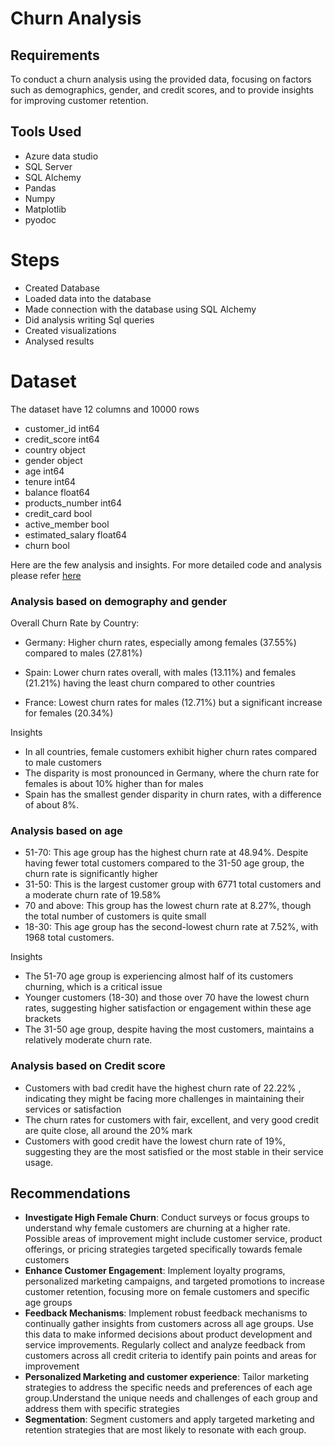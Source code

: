 # Churn Analysis
## Requirements
To conduct a churn analysis using the provided data, focusing on factors such as demographics, gender, and credit scores, and to provide insights for improving customer retention.

## Tools Used
- Azure data studio
- SQL Server
- SQL Alchemy
- Pandas
- Numpy
- Matplotlib
- pyodoc

# Steps 
- Created Database
- Loaded data into the database
- Made connection with the database using SQL Alchemy 
- Did analysis writing Sql queries 
- Created visualizations
- Analysed results

# Dataset
The dataset have 12 columns and 10000 rows
- customer_id           int64
- credit_score          int64
- country              object
- gender               object
- age                   int64
- tenure                int64
- balance             float64
- products_number       int64
- credit_card            bool
- active_member          bool
- estimated_salary    float64
- churn                  bool

Here are the few analysis and insights. For more detailed code and analysis
please refer [here](https://github.com/RimpleDabas/Customer-Analysis/blob/main/Analysis.ipynb)
### Analysis based on demography and gender 
 Overall Churn Rate by Country:

- Germany: Higher churn rates, especially among females (37.55%) compared to males (27.81%)

- Spain: Lower churn rates overall, with males (13.11%) and females (21.21%) having the least churn compared to other countries

- France: Lowest churn rates for males (12.71%) but a significant increase for females (20.34%)

 Insights 
 - In all countries, female customers exhibit higher churn rates compared to male customers
- The disparity is most pronounced in Germany, where the churn rate for females is about 10% higher than for males
- Spain has the smallest gender disparity in churn rates, with a difference of about 8%.

### Analysis based on age 
- 51-70: This age group has the highest churn rate at 48.94%. Despite having fewer total customers compared to the 31-50 age group, the churn rate is significantly higher
- 31-50: This is the largest customer group with 6771 total customers and a moderate churn rate of 19.58%
- 70 and above: This group has the lowest churn rate at 8.27%, though the total number of customers is quite small 
- 18-30: This age group has the second-lowest churn rate at 7.52%, with 1968 total customers.

Insights

- The 51-70 age group is experiencing almost half of its customers churning, which is a critical issue
- Younger customers (18-30) and those over 70 have the lowest churn rates, suggesting higher satisfaction or engagement within these age brackets
- The 31-50 age group, despite having the most customers, maintains a relatively moderate churn rate.

### Analysis based on Credit score 

- Customers with bad credit have the highest churn rate of 22.22% , indicating they might be facing more challenges in maintaining their services or satisfaction
- The churn rates for customers with fair, excellent, and very good credit are quite close, all around the 20% mark
- Customers with good credit have the lowest churn rate of 19%, suggesting they are the most satisfied or the most stable in their service usage.

## Recommendations
- **Investigate High Female Churn**: Conduct surveys or focus groups to understand why female customers are churning at a higher rate. Possible areas of improvement might include customer service, product offerings, or pricing strategies targeted specifically towards female customers
- **Enhance Customer Engagement**: Implement loyalty programs, personalized marketing campaigns, and targeted promotions to increase customer retention, focusing more on female customers and specific age groups
- **Feedback Mechanisms**: Implement robust feedback mechanisms to continually gather insights from customers across all age groups. Use this data to make informed decisions about product development and service improvements. Regularly collect and analyze feedback from customers across all credit criteria to identify pain points and areas for improvement
- **Personalized Marketing and customer experience**: Tailor marketing strategies to address the specific needs and preferences of each age group.Understand the unique needs and challenges of each group and address them with specific strategies
- **Segmentation**: Segment customers and apply targeted marketing and retention strategies that are most likely to resonate with each group.











